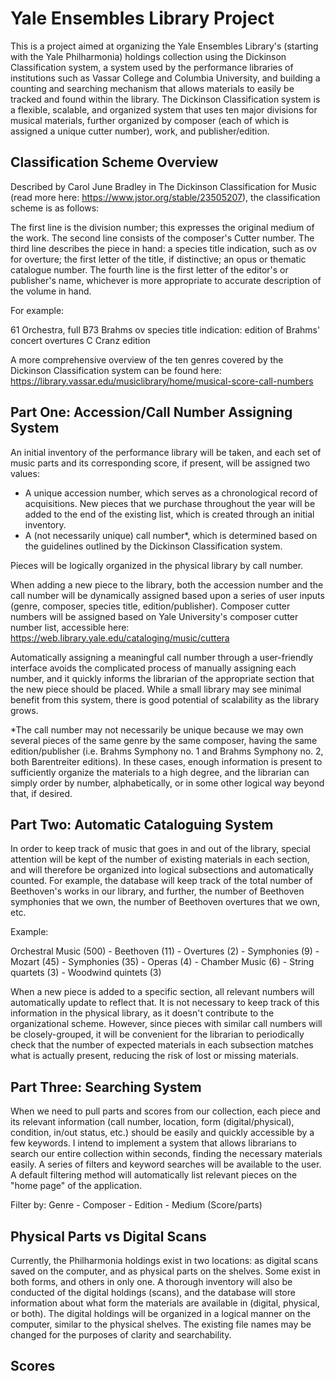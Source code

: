 # Yale Ensembles Library Project

This is a project aimed at organizing the Yale Ensembles Library's (starting with the Yale Philharmonia) holdings collection using the Dickinson Classification system, a system used by the performance libraries of institutions such as Vassar College and Columbia University, and building a counting and searching mechanism that allows materials to easily be tracked and found within the library. The Dickinson Classification system is a flexible, scalable, and organized system that uses ten major divisions for musical materials, further organized by composer (each of which is assigned a unique cutter number), work, and publisher/edition.


## Classification Scheme Overview

Described by Carol June Bradley in The Dickinson Classification for Music (read more here: https://www.jstor.org/stable/23505207), the classification scheme is as follows:

The first line is the division number; this expresses the original medium of the work.
The second line consists of the composer's Cutter number.
The third line describes the piece in hand: a species title indication, such as ov for overture; the first letter of the title, if distinctive; an opus or thematic catalogue number.
The fourth line is the first letter of the editor's or publisher's name, whichever is more appropriate to accurate description of the volume in hand.

For example:

61 Orchestra, full
B73 Brahms
ov species title indication: edition of Brahms' concert overtures
C Cranz edition

A more comprehensive overview of the ten genres covered by the Dickinson Classification system can be found here: https://library.vassar.edu/musiclibrary/home/musical-score-call-numbers

## Part One: Accession/Call Number Assigning System

An initial inventory of the performance library will be taken, and each set of music parts and its corresponding score, if present, will be assigned two values:

- A unique accession number, which serves as a chronological record of acquisitions. New pieces that we purchase throughout the year will be added to the end of the existing list, which is created through an initial inventory.
- A (not necessarily unique) call number*, which is determined based on the guidelines outlined by the Dickinson Classification system.

Pieces will be logically organized in the physical library by call number.

When adding a new piece to the library, both the accession number and the call number will be dynamically assigned based upon a series of user inputs (genre, composer, species title, edition/publisher). Composer cutter numbers will be assigned based on Yale University's composer cutter number list, accessible here: https://web.library.yale.edu/cataloging/music/cuttera

Automatically assigning a meaningful call number through a user-friendly interface avoids the complicated process of manually assigning each number, and it quickly informs the librarian of the appropriate section that the new piece should be placed. While a small library may see minimal benefit from this system, there is good potential of scalability as the library grows.

*The call number may not necessarily be unique because we may own several pieces of the same genre by the same composer, having the same edition/publisher (i.e. Brahms Symphony no. 1 and Brahms Symphony no. 2, both Barentreiter editions). In these cases, enough information is present to sufficiently organize the materials to a high degree, and the librarian can simply order by number, alphabetically, or in some other logical way beyond that, if desired.

## Part Two: Automatic Cataloguing System

In order to keep track of music that goes in and out of the library, special attention will be kept of the number of existing materials in each section, and will therefore be organized into logical subsections and automatically counted. For example, the database will keep track of the total number of Beethoven's works in our library, and further, the number of Beethoven symphonies that we own, the number of Beethoven overtures that we own, etc.

Example:

Orchestral Music (500)
    - Beethoven (11)
        - Overtures (2)
        - Symphonies (9)
    - Mozart (45)
        - Symphonies (35)
        - Operas (4)
        - Chamber Music (6)
            - String quartets (3)
            - Woodwind quintets (3)

When a new piece is added to a specific section, all relevant numbers will automatically update to reflect that. It is not necessary to keep track of this information in the physical library, as it doesn't contribute to the organizational scheme. However, since pieces with similar call numbers will be closely-grouped, it will be convenient for the librarian to periodically check that the number of expected materials in each subsection matches what is actually present, reducing the risk of lost or missing materials.

## Part Three: Searching System

When we need to pull parts and scores from our collection, each piece and its relevant information (call number, location, form (digital/physical), condition, in/out status, etc.) should be easily and quickly accessible by a few keywords. I intend to implement a system that allows librarians to search our entire collection within seconds, finding the necessary materials easily. A series of filters and keyword searches will be available to the user. A default filtering method will automatically list relevant pieces on the "home page" of the application.

Filter by: Genre - Composer - Edition - Medium (Score/parts)

## Physical Parts vs Digital Scans

Currently, the Philharmonia holdings exist in two locations: as digital scans saved on the computer, and as physical parts on the shelves. Some exist in both forms, and others in only one. A thorough inventory will also be conducted of the digital holdings (scans), and the database will store information about what form the materials are available in (digital, physical, or both). The digital holdings will be organized in a logical manner on the computer, similar to the physical shelves. The existing file names may be changed for the purposes of clarity and searchability.

## Scores

